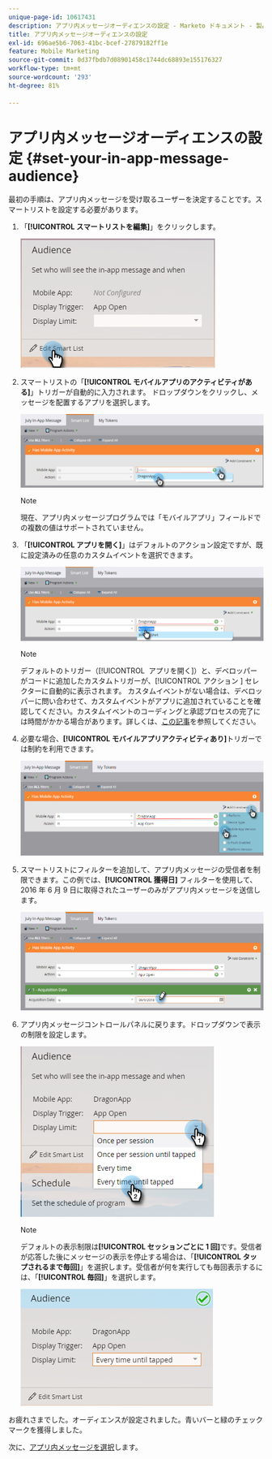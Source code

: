 ```yaml
---
unique-page-id: 10617431
description: アプリ内メッセージオーディエンスの設定 - Marketo ドキュメント - 製品ドキュメント
title: アプリ内メッセージオーディエンスの設定
exl-id: 696ae5b6-7063-41bc-bcef-27879182ff1e
feature: Mobile Marketing
source-git-commit: 0d37fbdb7d08901458c1744dc68893e155176327
workflow-type: tm+mt
source-wordcount: '293'
ht-degree: 81%

---
```


# アプリ内メッセージオーディエンスの設定 {#set-your-in-app-message-audience}

最初の手順は、アプリ内メッセージを受け取るユーザーを決定することです。スマートリストを設定する必要があります。

1. 「**[!UICONTROL スマートリストを編集]**」をクリックします。

   ![](assets/image2016-5-9-15-3a15-3a7.png)

1. スマートリストの「**[!UICONTROL モバイルアプリのアクティビティがある]**」トリガーが自動的に入力されます。 ドロップダウンをクリックし、メッセージを配置するアプリを選択します。

   ![](assets/image2016-5-9-15-3a18-3a10.png)

   >[!NOTE]
   >
   >現在、アプリ内メッセージプログラムでは「モバイルアプリ」フィールドでの複数の値はサポートされていません。

1. 「**[!UICONTROL アプリを開く]**」はデフォルトのアクション設定ですが、既に設定済みの任意のカスタムイベントを選択できます。

   ![](assets/image2016-5-9-15-3a20-3a23.png)

   >[!NOTE]
   >
   >デフォルトのトリガー（[!UICONTROL &#x200B; アプリを開く &#x200B;]）と、デベロッパーがコードに追加したカスタムトリガーが、[!UICONTROL &#x200B; アクション &#x200B;] セレクターに自動的に表示されます。 カスタムイベントがない場合は、デベロッパーに問い合わせて、カスタムイベントがアプリに追加されていることを確認してください。カスタムイベントのコーディングと承認プロセスの完了には時間がかかる場合があります。詳しくは、[この記事](/help/marketo/product-docs/mobile-marketing/admin/before-you-create-push-notifications-and-in-app-messages.md)を参照してください。

1. 必要な場合、**[!UICONTROL モバイルアプリアクティビティあり]**&#x200B;トリガーでは制約を利用できます。

   ![](assets/image2016-5-9-15-3a22-3a27.png)

1. スマートリストにフィルターを追加して、アプリ内メッセージの受信者を制限できます。この例では、**[!UICONTROL 獲得日]** フィルターを使用して、2016 年 6 月 9 日に取得されたユーザーのみがアプリ内メッセージを送信します。

   ![](assets/image2016-5-9-15-3a26-3a2.png)

1. アプリ内メッセージコントロールパネルに戻ります。ドロップダウンで表示の制限を設定します。

   ![](assets/image2016-5-9-15-3a30-3a35.png)

   >[!NOTE]
   >
   >デフォルトの表示制限は&#x200B;**[!UICONTROL セッションごとに 1 回]**&#x200B;です。受信者が応答した後にメッセージの表示を停止する場合は、「**[!UICONTROL タップされるまで毎回]**」を選択します。受信者が何を実行しても毎回表示するには、「**[!UICONTROL 毎回]**」を選択します。

   ![](assets/image2016-5-9-15-3a32-3a6.png)

お疲れさまでした。オーディエンスが設定されました。青いバーと緑のチェックマークを獲得しました。

次に、[アプリ内メッセージを選択](/help/marketo/product-docs/mobile-marketing/in-app-messages/sending-your-in-app-message/select-your-in-app-message.md)します。
